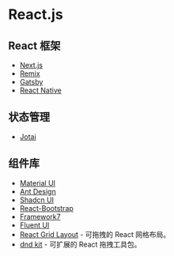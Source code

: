 # React.js

## React 框架

- [Next.js](https://github.com/vercel/next.js)
- [Remix](https://remix.run/)
- [Gatsby](https://github.com/gatsbyjs/gatsby)
- [React Native](https://reactnative.dev/)

## 状态管理

- [Jotai](https://github.com/pmndrs/jotai/tree/v2.6.0)

## 组件库

- [Material UI](https://github.com/mui/material-ui)
- [Ant Design](https://github.com/ant-design/ant-design)
- [Shadcn UI](https://github.com/shadcn-ui/ui)
- [React-Bootstrap](https://github.com/react-bootstrap/react-bootstrap)
- [Framework7](https://github.com/framework7io/framework7)
- [Fluent UI](https://github.com/microsoft/fluentui)
- [React Grid Layout](https://github.com/react-grid-layout/react-grid-layout) - 可拖拽的 React 网格布局。
- [dnd kit](https://dndkit.com/) - 可扩展的 React 拖拽工具包。